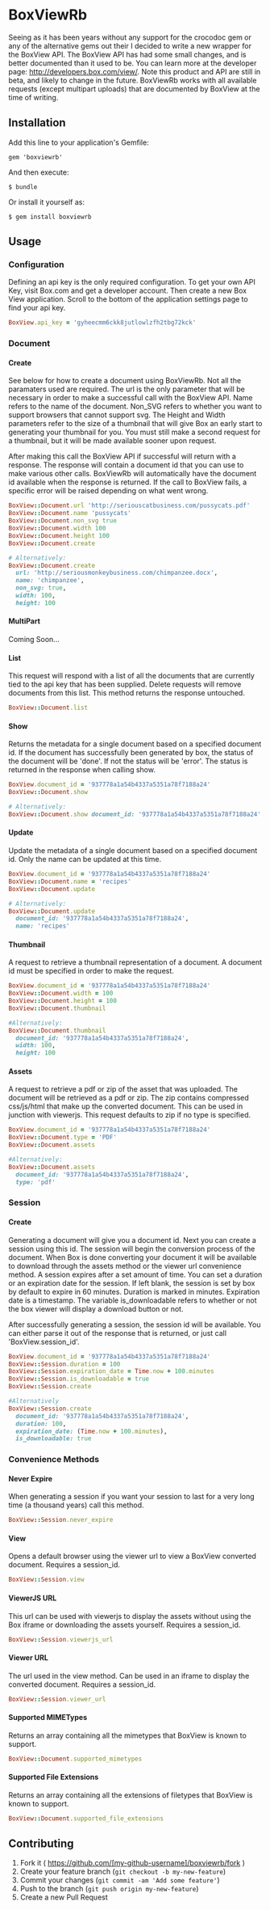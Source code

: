 # BoxViewRb

Seeing as it has been years without any support for the crocodoc gem or any of the alternative gems out their I decided to write a new wrapper for the BoxView API. The BoxView API has had some small changes, and is better documented than it used to be. You can learn more at the developer page: http://developers.box.com/view/. Note this product and API are still in beta, and likely to change in the future. BoxViewRb works with all available requests (except multipart uploads) that are documented by BoxView at the time of writing.

## Installation

Add this line to your application's Gemfile:

    gem 'boxviewrb'

And then execute:

    $ bundle

Or install it yourself as:

    $ gem install boxviewrb

## Usage

### Configuration

Defining an api key is the only required configuration. To get your own API Key, visit Box.com and get a developer account. Then create a new Box View application. Scroll to the bottom of the application settings page to find your api key.

```ruby
BoxView.api_key = 'gyheecmm6ckk8jutlowlzfh2tbg72kck'
```

### Document

#### Create

See below for how to create a document using BoxViewRb. Not all the paramaters used are required. The url is the only parameter that will be necessary in order to make a successful call with the BoxView API. Name refers to the name of the document. Non_SVG refers to whether you want to support browsers that cannot support svg. The Height and Width parameters refer to the size of a thumbnail that will give Box an early start to generating your thumbnail for you. You must still make a second request for a thumbnail, but it will be made available sooner upon request.

After making this call the BoxView API if successful will return with a response. The response will contain a document id that you can use to make various other calls. BoxViewRb will automatically have the document id available when the response is returned. If the call to BoxView fails, a specific error will be raised depending on what went wrong.

```ruby
BoxView::Document.url 'http://seriouscatbusiness.com/pussycats.pdf'
BoxView::Document.name 'pussycats'
BoxView::Document.non_svg true
BoxView::Document.width 100
BoxView::Document.height 100
BoxView::Document.create

# Alternatively:
BoxView::Document.create
  url: 'http://seriousmonkeybusiness.com/chimpanzee.docx',
  name: 'chimpanzee',
  non_svg: true,
  width: 100,
  height: 100
```
#### MultiPart

Coming Soon...

#### List

This request will respond with a list of all the documents that are currently tied to the api key that has been supplied. Delete requests will remove documents from this list. This method returns the response untouched.

```ruby
BoxView::Document.list
```

#### Show

Returns the metadata for a single document based on a specified document id. If the document has successfully been generated by box, the status of the document will be 'done'. If not the status will be 'error'. The status is returned in the response when calling show.

```ruby
BoxView.document_id = '937778a1a54b4337a5351a78f7188a24'
BoxView::Document.show

# Alternatively:
BoxView::Document.show document_id: '937778a1a54b4337a5351a78f7188a24'
```

#### Update

Update the metadata of a single document based on a specified document id. Only the name can be updated at this time.

```ruby
BoxView.document_id = '937778a1a54b4337a5351a78f7188a24'
BoxView::Document.name = 'recipes'
BoxView::Document.update

# Alternatively:
BoxView::Document.update
  document_id: '937778a1a54b4337a5351a78f7188a24',
  name: 'recipes'
```

#### Thumbnail

A request to retrieve a thumbnail representation of a document. A document id must be specified in order to make the request.

```ruby
BoxView.document_id = '937778a1a54b4337a5351a78f7188a24'
BoxView::Document.width = 100
BoxView::Document.height = 100
BoxView::Document.thumbnail

#Alternatively:
BoxView::Document.thumbnail
  document_id: '937778a1a54b4337a5351a78f7188a24',
  width: 100,
  height: 100
```

#### Assets

A request to retrieve a pdf or zip of the asset that was uploaded. The document will be retrieved as a pdf or zip. The zip contains compressed css/js/html that make up the converted document. This can be used in junction with viewerjs. This request defaults to zip if no type is specified.

```ruby
BoxView.document_id = '937778a1a54b4337a5351a78f7188a24'
BoxView::Document.type = 'PDF'
BoxView::Document.assets

#Alternatively:
BoxView::Document.assets
  document_id: '937778a1a54b4337a5351a78f7188a24',
  type: 'pdf'
```

### Session

#### Create

Generating a document will give you a document id. Next you can create a session using this id. The session will begin the conversion process of the document. When Box is done converting your document it will be available to download through the assets method or the viewer url convenience method. A session expires after a set amount of time. You can set a duration or an expiration date for the session. If left blank, the session is set by box by default to expire in 60 minutes. Duration is marked in minutes. Expiration date is a timestamp. The variable is_downloadable refers to whether or not the box viewer will display a download button or not.

After successfully generating a session, the session id will be available. You can either parse it out of the response that is returned, or just call 'BoxView.session_id'.

```ruby
BoxView.document_id = '937778a1a54b4337a5351a78f7188a24'
BoxView::Session.duration = 100
BoxView::Session.expiration_date = Time.now + 100.minutes
BoxView::Session.is_downloadable = true
BoxView::Session.create

#Alternatively
BoxView::Session.create
  document_id: '937778a1a54b4337a5351a78f7188a24',
  duration: 100,
  expiration_date: (Time.now + 100.minutes),
  is_downloadable: true
```

### Convenience Methods

#### Never Expire

When generating a session if you want your session to last for a very long time (a thousand years) call this method.

```ruby
BoxView::Session.never_expire
```

#### View

Opens a default browser using the viewer url to view a BoxView converted document. Requires a session_id.

```ruby
BoxView::Session.view
```

#### ViewerJS URL

This url can be used with viewerjs to display the assets without using the Box iframe or downloading the assets yourself. Requires a session_id.

```ruby
BoxView::Session.viewerjs_url
```

#### Viewer URL

The url used in the view method. Can be used in an iframe to display the converted document. Requires a session_id.

```ruby
BoxView::Session.viewer_url
```

#### Supported MIMETypes

Returns an array containing all the mimetypes that BoxView is known to support.

```ruby
BoxView::Document.supported_mimetypes
```

#### Supported File Extensions

Returns an array containing all the extensions of filetypes that BoxView is known to support.

```ruby
BoxView::Document.supported_file_extensions
```

## Contributing

1. Fork it ( https://github.com/[my-github-username]/boxviewrb/fork )
2. Create your feature branch (`git checkout -b my-new-feature`)
3. Commit your changes (`git commit -am 'Add some feature'`)
4. Push to the branch (`git push origin my-new-feature`)
5. Create a new Pull Request
